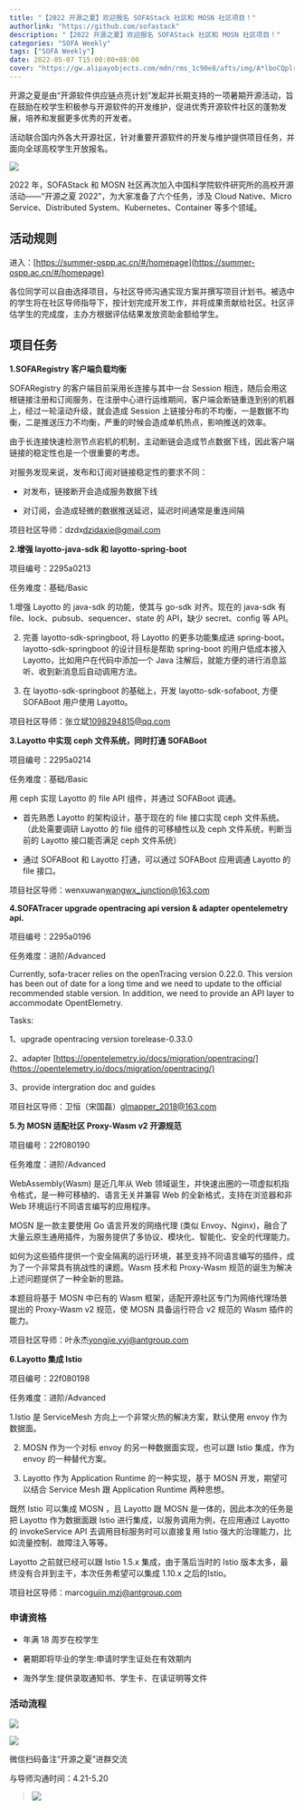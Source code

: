 ```yaml
---
title: "【2022 开源之夏】欢迎报名 SOFAStack 社区和 MOSN 社区项目！"
authorlink: "https://github.com/sofastack"
description: "【2022 开源之夏】欢迎报名 SOFAStack 社区和 MOSN 社区项目！"
categories: "SOFA Weekly"
tags: ["SOFA Weekly"]
date: 2022-05-07 T15:00:00+08:00
cover: "https://gw.alipayobjects.com/mdn/rms_1c90e8/afts/img/A*lboCQplrH-IAAAAAAAAAAAAAARQnAQ"
---
```


开源之夏是由“开源软件供应链点亮计划”发起并长期支持的一项暑期开源活动，旨在鼓励在校学生积极参与开源软件的开发维护，促进优秀开源软件社区的蓬勃发展，培养和发掘更多优秀的开发者。

活动联合国内外各大开源社区，针对重要开源软件的开发与维护提供项目任务，并面向全球高校学生开放报名。

![](https://gw.alipayobjects.com/mdn/rms_1c90e8/afts/img/A*w1DUTLCCnzkAAAAAAAAAAAAAARQnAQ)

2022 年，SOFAStack 和 MOSN 社区再次加入中国科学院软件研究所的高校开源活动——“开源之夏 2022”，为大家准备了六个任务，涉及 Cloud Native、Micro Service、Distributed System、Kubernetes、Container 等多个领域。

## 活动规则

进入：[https://summer-ospp.ac.cn/#/homepage](https://summer-ospp.ac.cn/#/homepage)

各位同学可以自由选择项目，与社区导师沟通实现方案并撰写项目计划书。被选中的学生将在社区导师指导下，按计划完成开发工作，并将成果贡献给社区。社区评估学生的完成度，主办方根据评估结果发放资助金额给学生。

## 项目任务

**1.SOFARegistry 客户端负载均衡**

SOFARegistry 的客户端目前采用长连接与其中一台 Session 相连，随后会用这根链接注册和订阅服务，在注册中心进行运维期间，客户端会断链重连到别的机器上，经过一轮滚动升级，就会造成 Session 上链接分布的不均衡，一是数据不均衡，二是推送压力不均衡，严重的时候会造成单机热点，影响推送的效率。

由于长连接快速检测节点宕机的机制，主动断链会造成节点数据下线，因此客户端链接的稳定性也是一个很重要的考虑。

对服务发现来说，发布和订阅对链接稳定性的要求不同：

- 对发布，链接断开会造成服务数据下线

- 对订阅，会造成轻微的数据推送延迟，延迟时间通常是重连间隔

项目社区导师：dzdx[dzidaxie@gmail.com](dzidaxie@gmail.com)

**2.增强 layotto-java-sdk 和 layotto-spring-boot**

项目编号：2295a0213

任务难度：基础/Basic

1.增强 Layotto 的 java-sdk 的功能，使其与 go-sdk 对齐。现在的 java-sdk 有 file、lock、pubsub、sequencer、state 的 API，缺少 secret、config 等 API。

2. 完善 layotto-sdk-springboot, 将 Layotto 的更多功能集成进 spring-boot。layotto-sdk-springboot 的设计目标是帮助 spring-boot 的用户低成本接入 Layotto，比如用户在代码中添加一个 Java 注解后，就能方便的进行消息监听、收到新消息后自动调用方法。

3. 在 layotto-sdk-springboot 的基础上，开发 layotto-sdk-sofaboot, 方便 SOFABoot 用户使用 Layotto。

项目社区导师：张立斌[1098294815@qq.com](1098294815@qq.com)

**3.Layotto 中实现 ceph 文件系统，同时打通 SOFABoot**

项目编号：2295a0214

任务难度：基础/Basic

用 ceph 实现 Layotto 的 file API 组件，并通过 SOFABoot 调通。

- 首先熟悉 Layotto 的架构设计，基于现在的 file 接口实现 ceph 文件系统。（此处需要调研 Layotto 的 file 组件的可移植性以及 ceph 文件系统，判断当前的 Layotto 接口能否满足 ceph 文件系统）

- 通过 SOFABoot 和 Layotto 打通，可以通过 SOFABoot 应用调通 Layotto 的 file 接口。

项目社区导师：wenxuwan[wangwx_junction@163.com](wangwx_junction@163.com)

**4.SOFATracer upgrade opentracing api version & adapter opentelemetry api.**

项目编号：2295a0196 

任务难度：进阶/Advanced

Currently, sofa-tracer relies on the openTracing version 0.22.0. This version has been out of date for a long time and we need to update to the official recommended stable version. In addition, we need to provide an API layer to accommodate OpentElemetry.

Tasks:

1、upgrade opentracing version torelease-0.33.0

2、adapter [https://opentelemetry.io/docs/migration/opentracing/](https://opentelemetry.io/docs/migration/opentracing/)

3、provide intergration doc and guides

项目社区导师：卫恒（宋国磊）[glmapper_2018@163.com](glmapper_2018@163.com)

**5.为 MOSN 适配社区 Proxy-Wasm v2 开源规范**

项目编号：22f080190

任务难度：进阶/Advanced

WebAssembly(Wasm) 是近几年从 Web 领域诞生，并快速出圈的一项虚拟机指令格式，是一种可移植的、语言无关并兼容 Web 的全新格式，支持在浏览器和非 Web 环境运行不同语言编写的应用程序。

MOSN 是一款主要使用 Go 语言开发的网络代理 (类似 Envoy、Nginx)，融合了大量云原生通用插件，为服务提供了多协议、模块化、智能化、安全的代理能力。

如何为这些插件提供一个安全隔离的运行环境，甚至支持不同语言编写的插件，成为了一个非常具有挑战性的课题。Wasm 技术和 Proxy-Wasm 规范的诞生为解决上述问题提供了一种全新的思路。

本题目将基于 MOSN 中已有的 Wasm 框架，适配开源社区专门为网络代理场景提出的 Proxy-Wasm v2 规范，使 MOSN 具备运行符合 v2 规范的 Wasm 插件的能力。

项目社区导师：叶永杰[yongjie.yyj@antgroup.com](yongjie.yyj@antgroup.com)

**6.Layotto 集成 Istio**

项目编号：22f080198

任务难度：进阶/Advanced

1.Istio 是 ServiceMesh 方向上一个非常火热的解决方案，默认使用 envoy 作为数据面。

2. MOSN 作为一个对标 envoy 的另一种数据面实现，也可以跟 Istio 集成，作为 envoy 的一种替代方案。

3. Layotto 作为 Application Runtime 的一种实现，基于 MOSN 开发，期望可以结合 Service Mesh 跟 Application Runtime 两种思想。

既然 Istio 可以集成 MOSN ，且 Layotto 跟 MOSN 是一体的，因此本次的任务是把 Layotto 作为数据面跟 Istio 进行集成，以服务调用为例，在应用通过 Layotto 的 invokeService API 去调用目标服务时可以直接复用 Istio 强大的治理能力，比如流量控制、故障注入等等。

Layotto 之前就已经可以跟 Istio 1.5.x 集成，由于落后当时的 Istio 版本太多，最终没有合并到主干，本次任务希望可以集成 1.10.x 之后的Istio。

项目社区导师：marco[gujin.mzj@antgroup.com](gujin.mzj@antgroup.com)

### 申请资格

- 年满 18 周岁在校学生

- 暑期即将毕业的学生:申请时学生证处在有效期内

- 海外学生:提供录取通知书、学生卡、在读证明等文件

### 活动流程

![](https://gw.alipayobjects.com/mdn/rms_1c90e8/afts/img/A*I-1FT4ifgJIAAAAAAAAAAAAAARQnAQ)

![](https://gw.alipayobjects.com/mdn/rms_1c90e8/afts/img/A*Dc30R4il5BsAAAAAAAAAAAAAARQnAQ)

微信扫码备注“开源之夏”进群交流

与导师沟通时间：4.21-5.20

>![](https://gw.alipayobjects.com/mdn/rms_1c90e8/afts/img/A*8G5NRZ7UEToAAAAAAAAAAAAAARQnAQ)
